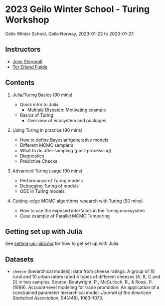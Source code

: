 # 2023 Geilo Winter School - Turing Workshop

Geilo Winter School, Geilo Norway, 2023-01-22 to 2023-01-27.

## Instructors

- [Jose Storopoli](https://github.com/storopoli)
- [Tor Erlend Fjelde](https://github.com/torfjelde)

## Contents

1. Julia/Turing Basics (90 mins)

   - Quick intro to Julia
     - Multiple Dispatch: Motivating example
   - Basics of Turing
     - Overview of ecosystem and packages

1. Using Turing in practice (90 mins)

   - How to define Bayesian/generative models
   - Different MCMC samplers
   - What to do after sampling (post-processing)
   - Diagnostics
   - Predictive Checks

1. Advanced Turing usage (90 mins)

   - Performance of Turing models
   - Debugging Turing of models
   - ODE in Turing models

1. Cutting-edge MCMC algorithms research with Turing (90 mins)

   - How to use the exposed interfaces in the Turing ecossystem
   - Case example of Parallel MCMC Tempering

## Getting set up with Julia

See [setting-up-julia.md](./setting-up-julia.md) for how to get set up with Julia.

## Datasets

- `cheese` (hierarchical models): data from cheese ratings.
   A group of 10 rural and 10 urban raters rated 4 types of different cheeses (A, B, C and D) in two samples.
   Source: Boatwright, P., McCulloch, R., & Rossi, P. (1999). Account-level modeling for trade promotion: An application of a constrained parameter hierarchical model. _Journal of the American Statistical Association_, 94(448), 1063–1073.
